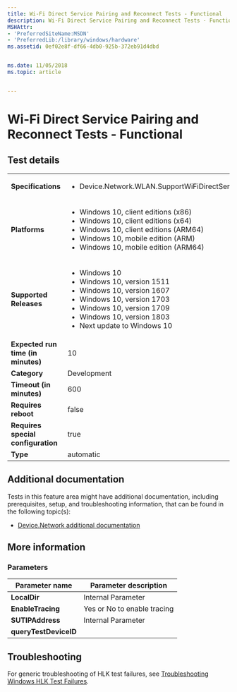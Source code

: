 ```yaml
---
title: Wi-Fi Direct Service Pairing and Reconnect Tests - Functional
description: Wi-Fi Direct Service Pairing and Reconnect Tests - Functional
MSHAttr:
- 'PreferredSiteName:MSDN'
- 'PreferredLib:/library/windows/hardware'
ms.assetid: 0ef02e8f-df66-4db0-925b-372eb91d4dbd


ms.date: 11/05/2018
ms.topic: article


---
```


# <span id="p_hlk_test.d679f2e5-8338-4047-aaf0-aca975d06bb7"></span>Wi-Fi Direct Service Pairing and Reconnect Tests - Functional


## Test details

|||
|---|---|
| **Specifications**  | <ul><li>Device.Network.WLAN.SupportWiFiDirectServices.WiFiDirectServices</li></ul> |  
| **Platforms**   | <ul><li>Windows 10, client editions (x86)</li><li>Windows 10, client editions (x64)</li><li>Windows 10, client editions (ARM64)</li><li>Windows 10, mobile edition (ARM)</li><li>Windows 10, mobile edition (ARM64)</li></ul> |
| **Supported Releases** | <ul><li>Windows 10</li><li>Windows 10, version 1511</li><li>Windows 10, version 1607</li><li>Windows 10, version 1703</li><li>Windows 10, version 1709</li><li>Windows 10, version 1803</li><li>Next update to Windows 10</li></ul> |
|**Expected run time (in minutes)**| 10 |
|**Category**| Development |
|**Timeout (in minutes)**| 600 |
|**Requires reboot**| false |
|**Requires special configuration**| true |
|**Type**| automatic |



## <span id="Additional_documentation"></span><span id="additional_documentation"></span><span id="ADDITIONAL_DOCUMENTATION"></span>Additional documentation


Tests in this feature area might have additional documentation, including prerequisites, setup, and troubleshooting information, that can be found in the following topic(s):

-   [Device.Network additional documentation](device-network-additional-documentation.md)

## <span id="More_information"></span><span id="more_information"></span><span id="MORE_INFORMATION"></span>More information


### <span id="Parameters"></span><span id="parameters"></span><span id="PARAMETERS"></span>Parameters

| Parameter name        | Parameter description       |
|-----------------------|-----------------------------|
| **LocalDir**          | Internal Parameter          |
| **EnableTracing**     | Yes or No to enable tracing |
| **SUTIPAddress**      | Internal Parameter          |
| **queryTestDeviceID** |                             |



## <span id="Troubleshooting"></span><span id="troubleshooting"></span><span id="TROUBLESHOOTING"></span>Troubleshooting


For generic troubleshooting of HLK test failures, see [Troubleshooting Windows HLK Test Failures](../user/troubleshooting-windows-hlk-test-failures.md).










